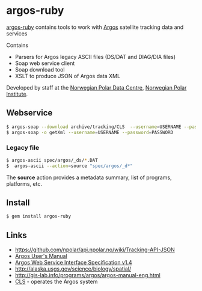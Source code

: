 # argos-ruby

[argos-ruby](https://github.com/npolar/argos-ruby) contains tools to work with
[Argos](http://www.argos-system.org) satellite tracking data and services

Contains
* Parsers for Argos legacy ASCII files (DS/DAT and DIAG/DIA files)
* Soap web service client
* Soap download tool
* XSLT to produce JSON of Argos data XML

Developed by staff at the [Norwegian Polar Data Centre](http://data.npolar.no), [Norwegian Polar Institute](http://npolar.no).

## Webservice

```sh
$ argos-soap --download archive/tracking/CLS  --username=USERNAME --password=PASSWORD --debug
$ argos-soap -o getXml --username=USERNAME --password=PASSWORD

```

### Legacy file

```sh
$ argos-ascii spec/argos/_ds/*.DAT 
$  argos-ascii --action=source "spec/argos/_d*"
```
The **source** action provides a metadata summary, list of programs, platforms, etc.

## Install
```sh
$ gem install argos-ruby
```

## Links
* https://github.com/npolar/api.npolar.no/wiki/Tracking-API-JSON
* [Argos User's Manual](http://www.argos-system.org/manual/)
* [Argos Web Service Interface Specification v1.4](http://www.argos-system.org/manual/argos_webservices-1_4.pdf)
* http://alaska.usgs.gov/science/biology/spatial/
* http://gis-lab.info/programs/argos/argos-manual-eng.html
* [CLS](http://www.cls.fr/welcome_en.html) - operates the Argos system
